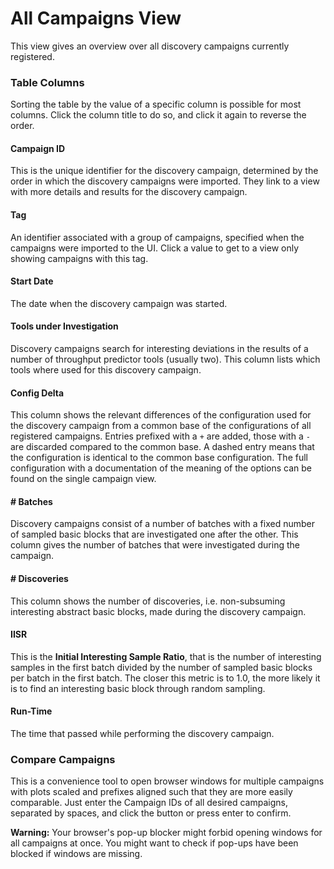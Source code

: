 # All Campaigns View

This view gives an overview over all discovery campaigns currently registered.

### Table Columns
Sorting the table by the value of a specific column is possible for most columns.
Click the column title to do so, and click it again to reverse the order.

#### Campaign ID
This is the unique identifier for the discovery campaign, determined by the order in which the discovery campaigns were imported.
They link to a view with more details and results for the discovery campaign.

#### Tag
An identifier associated with a group of campaigns, specified when the campaigns were imported to the UI.
Click a value to get to a view only showing campaigns with this tag.

#### Start Date
The date when the discovery campaign was started.

#### Tools under Investigation
Discovery campaigns search for interesting deviations in the results of a number of throughput predictor tools (usually two).
This column lists which tools where used for this discovery campaign.

#### Config Delta

This column shows the relevant differences of the configuration used for the discovery campaign from a common base of the configurations of all registered campaigns.
Entries prefixed with a `+` are added, those with a `-` are discarded compared to the common base.
A dashed entry means that the configuration is identical to the common base configuration.
The full configuration with a documentation of the meaning of the options can be found on the single campaign view.

#### # Batches
Discovery campaigns consist of a number of batches with a fixed number of sampled basic blocks that are investigated one after the other.
This column gives the number of batches that were investigated during the campaign.

#### # Discoveries
This column shows the number of discoveries, i.e. non-subsuming interesting abstract basic blocks, made during the discovery campaign.

#### IISR
This is the **Initial Interesting Sample Ratio**, that is the number of interesting samples in the first batch divided by the number of sampled basic blocks per batch in the first batch.
The closer this metric is to 1.0, the more likely it is to find an interesting basic block through random sampling.

#### Run-Time
The time that passed while performing the discovery campaign.


### Compare Campaigns

This is a convenience tool to open browser windows for multiple campaigns with plots scaled and prefixes aligned such that they are more easily comparable.
Just enter the Campaign IDs of all desired campaigns, separated by spaces, and click the button or press enter to confirm.

<b>Warning:</b> Your browser's pop-up blocker might forbid opening windows for all campaigns at once. You might want to check if pop-ups have been blocked if windows are missing.

